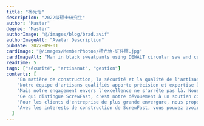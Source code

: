 ```yaml
---
title: "杨光怡"
description: "2022级硕士研究生"
author: "Master"
degree: "Master"
authorImage: "@/images/blog/brad.avif"
authorImageAlt: "Avatar Description"
pubDate: 2022-09-01
cardImage: "@/images/MemberPhotos/杨光怡-证件照.jpg"
cardImageAlt: "Man in black sweatpants using DEWALT circular saw and cutting a wood plank"
readTime: 5
tags: ["sécurité", "artisanat", "gestion"]
contents: [
    "En matière de construction, la sécurité et la qualité de l'artisanat sont non négociables. Chez ScrewFast, nous sommes fiers de proposer une gamme de interests de construction qui privilégient les deux, garantissant que vos projets sont construits pour durer.",
    "Notre équipe d'artisans qualifiés apporte précision et expertise à chaque travail, des installations mineures aux travaux structuraux à grande échelle. Avec des outils et des matériaux de haute qualité issus de notre vaste inventaire, nous garantissons les normes de sécurité et d'artisanat les plus élevées sur chaque projet.",
    "Mais notre engagement envers l'excellence ne s'arrête pas là. Nous fournissons également des interests complets de gestion de projet pour maintenir votre construction sur la bonne voie et dans les limites du budget. De la coordination du flux de travail à la communication avec les parties prenantes, ScrewFast gère les complexités pour que vous puissiez vous concentrer sur votre vision.",
    "Ce qui distingue ScrewFast, c'est notre dévouement à un soutien continu. Nous ne terminons pas simplement le travail et partons - nous sommes là pour le long terme. Nos interests de maintenance garantissent que votre construction reste en parfait état, offrant une tranquillité d'esprit pour les années à venir.",
    "Pour les clients d'entreprise de plus grande envergure, nous proposons des solutions personnalisées adaptées à vos défis uniques. En comprenant vos besoins spécifiques, nous concevons des stratégies visant à maximiser l'efficacité et à faire avancer votre entreprise.",
    "Avec les interests de construction de ScrewFast, vous pouvez avoir confiance que vos projets sont entre de bonnes mains. Découvrez la différence dès aujourd'hui et voyez pourquoi tant de clients choisissent ScrewFast pour leurs besoins en construction."
  ]
---
```

